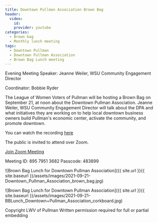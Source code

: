 ```yaml
---
title: Downtown Pullman Association Brown Bag
header:
  video:
    id:
    provider: youtube
categories:
  - Brown bag
  - Monthly lunch meeting
tags:
  - Downtown Pullman
  - Downtown Pullman Association
  - Brown Bag Lunch meeting
---
```


Evening Meeting Speaker: Jeanne Weiler, WSU Community Engagement Director

Coordinator: Bobbie Ryder

The League of Women Voters of Pullman will be hosting a Brown Bag on September 21, at noon about the Downtown Pullman Association. Jeanne Weiler, WSU Community Engagement Director will talk about the DPA and what initiatives they are working on to help local downtown business owners build Pullman's economic center, activate the community, and promote downtown.

You can watch the recording [here](https://www.youtube.com/watch?v=ZVYnVrDUkBA)

The public is invited to attend over Zoom.

[Join Zoom Meeting](https://us02web.zoom.us/j/89579513682?pwd=cGFoNFNIajZYUWdXdVAzVFQ1bHBCUT09)

Meeting ID: 895 7951 3682
Passcode: 483899


![Brown Bag Lunch for Downtown Pullman Association]({{ site.url }}{{ site.baseurl }}/assets/images/2021-09-21-Downtown_Pullman_Association_brown_bag.jpg)

![Brown Bag Lunch for Downtown Pullman Association]({{ site.url }}{{ site.baseurl }}/assets/images/2021-09-21-BBLunch_Downtown+Pullman_Association_corkboard.jpg)


Copyright LWV of Pullman
Written permission required for full or partial embedding

<!---change the title to whatever you want the post to be titled
change the ID out to the end of the youtube link https://youtu.be/r61ARK4Qv9c -->
